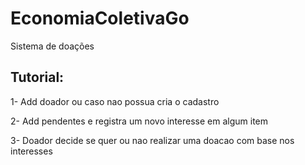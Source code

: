 # EconomiaColetivaGo

Sistema de doações

## Tutorial:

1- Add doador ou caso nao possua cria o cadastro

2- Add pendentes e registra um novo interesse em algum item

3- Doador decide se quer ou nao realizar uma doacao com base nos interesses
